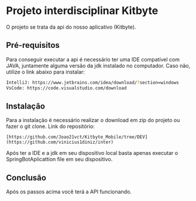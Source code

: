 # Projeto interdisciplinar Kitbyte
O projeto se trata da api do nosso aplicativo (Kitbyte).
 
## Pré-requisitos
 
Para conseguir executar a api é necessário ter uma IDE compatível com JAVA, juntamente alguma versão da jdk instalado no computador.
Caso não, utilize o link abaixo para instalar:
 
 
```bash
IntelliJ: https://www.jetbrains.com/idea/download/?section=windows
VsCode: https://code.visualstudio.com/download
```
 
## Instalação
 
Para a instalação é necessário realizar o download em zip do projeto ou fazer o git clone.
Link do repositório:
```
[https://github.com/Joao21vct/Kitbyte_Mobile/tree/DEV](https://github.com/vinicius1diniz/inter)
```
Após ter a IDE e a jdk em seu dispositivo local basta apenas executar o SpringBotAplicattion file em seu dispositivo.
 
## Conclusão
Após os passos acima você terá a API funcionando.
